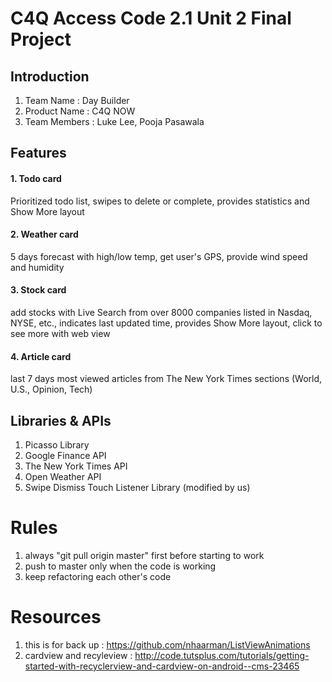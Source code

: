 # C4Q Access Code 2.1 Unit 2 Final Project

## Introduction

1. Team Name : Day Builder
2. Product Name : C4Q NOW
3. Team Members : Luke Lee, Pooja Pasawala



## Features

#### 1. Todo card

Prioritized todo list, swipes to delete or complete, provides statistics and Show More layout

#### 2. Weather card

5 days forecast with high/low temp, get user's GPS, provide wind speed and humidity 

#### 3. Stock card

add stocks with Live Search from over 8000 companies listed in Nasdaq, NYSE, etc., indicates last updated time, provides Show More layout, click to see more with web view

#### 4. Article card

last 7 days most viewed articles from The New York Times sections (World, U.S., Opinion, Tech)




## Libraries & APIs

1. Picasso Library
2. Google Finance API
3. The New York Times API
4. Open Weather API
5. Swipe Dismiss Touch Listener Library (modified by us)


# Rules
1. always "git pull origin master" first before starting to work
2. push to master only when the code is working
3. keep refactoring each other's code


# Resources

1. this is for back up : https://github.com/nhaarman/ListViewAnimations
2. cardview and recyleview : http://code.tutsplus.com/tutorials/getting-started-with-recyclerview-and-cardview-on-android--cms-23465
